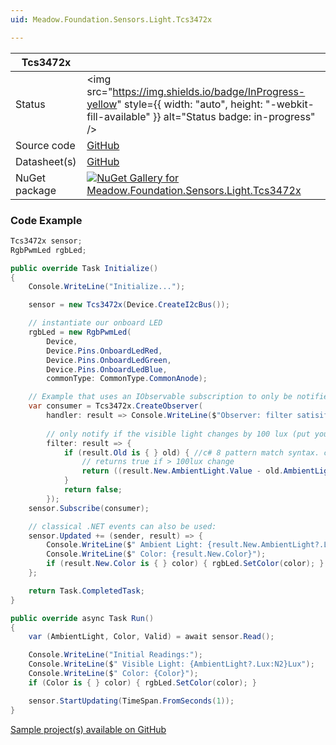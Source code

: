 ```yaml
---
uid: Meadow.Foundation.Sensors.Light.Tcs3472x

---
```


| Tcs3472x | |
|--------|--------|
| Status | <img src="https://img.shields.io/badge/InProgress-yellow" style={{ width: "auto", height: "-webkit-fill-available" }} alt="Status badge: in-progress" /> |
| Source code | [GitHub](https://github.com/WildernessLabs/Meadow.Foundation/tree/main/Source/Meadow.Foundation.Peripherals/Sensors.Light.Tcs3472x) |
| Datasheet(s) | [GitHub](https://github.com/WildernessLabs/Meadow.Foundation/tree/main/Source/Meadow.Foundation.Peripherals/Sensors.Light.Tcs3472x/Datasheet) |
| NuGet package | <a href="https://www.nuget.org/packages/Meadow.Foundation.Sensors.Light.Tcs3472x/" target="_blank"><img src="https://img.shields.io/nuget/v/Meadow.Foundation.Sensors.Light.Tcs3472x.svg?label=Meadow.Foundation.Sensors.Light.Tcs3472x" alt="NuGet Gallery for Meadow.Foundation.Sensors.Light.Tcs3472x" /></a> |

### Code Example

```csharp
Tcs3472x sensor;
RgbPwmLed rgbLed;

public override Task Initialize()
{
    Console.WriteLine("Initialize...");

    sensor = new Tcs3472x(Device.CreateI2cBus());

    // instantiate our onboard LED
    rgbLed = new RgbPwmLed(
        Device,
        Device.Pins.OnboardLedRed,
        Device.Pins.OnboardLedGreen,
        Device.Pins.OnboardLedBlue,
        commonType: CommonType.CommonAnode);

    // Example that uses an IObservable subscription to only be notified when the filter is satisfied
    var consumer = Tcs3472x.CreateObserver(
        handler: result => Console.WriteLine($"Observer: filter satisifed: {result.New.AmbientLight?.Lux:N2}Lux, old: {result.Old?.AmbientLight?.Lux:N2}Lux"),
        
        // only notify if the visible light changes by 100 lux (put your hand over the sensor to trigger)
        filter: result => {
            if (result.Old is { } old) { //c# 8 pattern match syntax. checks for !null and assigns var.
                // returns true if > 100lux change
                return ((result.New.AmbientLight.Value - old.AmbientLight.Value).Abs().Lux > 100);
            }
            return false;
        });
    sensor.Subscribe(consumer);

    // classical .NET events can also be used:
    sensor.Updated += (sender, result) => {
        Console.WriteLine($" Ambient Light: {result.New.AmbientLight?.Lux:N2}Lux");
        Console.WriteLine($" Color: {result.New.Color}");
        if (result.New.Color is { } color) { rgbLed.SetColor(color); }
    };

    return Task.CompletedTask;
}

public override async Task Run()
{
    var (AmbientLight, Color, Valid) = await sensor.Read();

    Console.WriteLine("Initial Readings:");
    Console.WriteLine($" Visible Light: {AmbientLight?.Lux:N2}Lux");
    Console.WriteLine($" Color: {Color}");
    if (Color is { } color) { rgbLed.SetColor(color); }

    sensor.StartUpdating(TimeSpan.FromSeconds(1));
}

```

[Sample project(s) available on GitHub](https://github.com/WildernessLabs/Meadow.Foundation/tree/main/Source/Meadow.Foundation.Peripherals/Sensors.Light.Tcs3472x/Samples/Tcs3472x_Sample)

